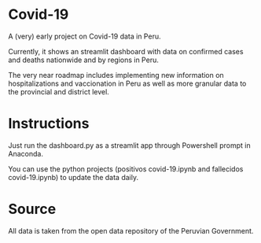 # Covid-19
A (very) early project on Covid-19 data in Peru.

Currently, it shows an streamlit dashboard with data on confirmed cases and deaths nationwide and by regions in Peru.

The very near roadmap includes implementing new information on hospitalizations and vaccionation in Peru as well as more granular data to the provincial and district level.

# Instructions
Just run the dashboard.py as a streamlit app through Powershell prompt in Anaconda. 

You can use the python projects (positivos covid-19.ipynb and fallecidos covid-19.ipynb) to update the data daily.

# Source
All data is taken from the open data repository of the Peruvian Government.